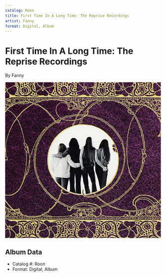 ```yaml
---
catalog: Roon
title: First Time In A Long Time: The Reprise Recordings
artist: Fanny
format: Digital, Album
---
```


# First Time In A Long Time: The Reprise Recordings

By Fanny

![](../../assets/albumcovers/Fanny-First_Time_In_A_Long_Time-_The_Reprise_Recordings.png)

## Album Data

- Catalog #: Roon
- Format: Digital, Album

